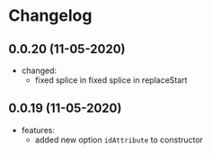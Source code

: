 # Changelog

## 0.0.20 (11-05-2020)

- changed:
  - fixed splice in fixed splice in replaceStart


## 0.0.19 (11-05-2020)

- features:
  - added new option `idAttribute` to constructor